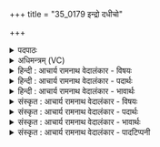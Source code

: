 +++
title = "35_0179 इन्द्रो दधीचो"

+++
<details><summary>पदपाठः</summary>

इ꣡न्द्रः꣢꣯। द꣣धीचः꣢। अ꣣स्थ꣡भिः꣢। वृ꣣त्रा꣡णि꣢। अ꣡प्र꣢꣯तिष्कुतः। अ। प्र꣣तिष्कुतः। जघा꣡न꣢। न꣣वतीः꣢। न꣡व꣢꣯। १७९।
</details>

<details><summary>अधिमन्त्रम् (VC)</summary>

- इन्द्रः
- गोतमो राहूगणः
- गायत्री
- षड्जः
- ऐन्द्रं काण्डम्
</details>

<details><summary>हिन्दी : आचार्य रामनाथ वेदालंकार - विषयः</summary>

अगले मन्त्र में यह बताया गया है कि रात्रि में जो निशाचर प्रकट हो जाते हैं, उनका वध कैसे होता है।
</details>

<details><summary>हिन्दी : आचार्य रामनाथ वेदालंकार - पदार्थः</summary>

पदार्थान्वयभाषाः -  (अप्रतिष्कुतः) आन्तरिक देवासुर-संग्राम में असुरों से प्रतिकार न किया गया अथवा असुरों के मुकाबले में पराजित न होता हुआ (इन्द्रः) बलवान् जीवात्मा व परमात्मा (दधीचः) ध्यान में संलग्न मन को (अस्थभिः) अस्थि-तुल्य सुदृढ़ सात्त्विक वृत्तियों से (नवतीः नव) निन्यानवे (वृत्राणि) घेरनेवाले निशाचरों को (जघान) नष्ट कर देता है। निन्यानवे निशाचर हैं—दस इन्द्रियाँ, दस प्राण, आठ चक्र, अन्तःकरणचतुष्टय और शरीर—इन तैंतीस साधनों से भूतकाल में किये गये, वर्तमान में किये जा रहे तथा भविष्य में किये जानेवाले पाप। उन सबको जीवात्मा और परमात्मा सावधान मन की सात्त्विक वृत्तियों से नष्ट कर देते हैं ॥५॥
</details>

<details><summary>हिन्दी : आचार्य रामनाथ वेदालंकार - भावार्थः</summary>

भावार्थभाषाः -  पूर्व के दो मन्त्रों में रात्रि का और उसके निवारणार्थ उषा के प्रादुर्भाव का क्रमशः वर्णन किया गया था। इस मन्त्र में रात्रियों में उत्पन्न होनेवाले निशाचरों के विनाश का वर्णन है कि इन्द्र दध्यङ् की हड्डियों से उन्हें मार देता है। यह इन्द्र मनुष्य के शरीर में विद्यमान जीवात्मा और हृदय में स्थित परमात्मा है। दध्यङ् मन है। उस मन की सात्त्विक वृत्ति रूप हड्डियों से उन निशाचरों का वध हो जाता है ॥५॥ इस मन्त्र की व्याख्या में विवरणकार माधव ने इस प्रकार इतिहास प्रदर्शित किया है—कालकंज नामक असुर थे। उन असुरों से सताये जाते हुए देव ब्रह्मा के समीप पहुँचकर बोले—भगवन्, कालकंज असुर हमें सता रहे हैं, उनके मारने का उपाय कीजिए। यह सुनकर उसने देवों को कहा—दधीचि नाम का ऋषि है, उसके पास जाकर उसे कहो, वह मारने का उपाय कर देगा। यह सुनकर वे वैसा ही करना स्वीकार करके उस दधीचि के समीप पहुँचकर बोले—भगवन्, हमारे अस्त्रों को असुरों का पुरोहित शुक्र चुरा लेता है, उससे उनकी रक्षा कीजिए। उस ऋषि ने उनसे कहा कि इन अस्त्रों को मेरे मुख में डाल दो। तब मरुद्गणों सहित इन्द्र आदि देवों ने अस्त्र उसके मुख में डाल दिये। फिर समय आने पर जब देवासुरसंग्राम उपस्थित हुआ तब ऋषि के पास पहुँच देव बोले—भगवन्, अब वे अस्त्र हमें दे दीजिए। तब ऋषि ने कहा—वे तो पच गये। अब वे पुनः नहीं मिल सकते। तब प्रजापति आदि देव बोले—भगवन्, प्राणत्याग कर दीजिए। यह सुनकर उसने प्राणत्याग कर दिया। तब दधीचि की अस्थियों से इन्द्र ने वृत्रों का वध किया । सायण ने शाट्यायनियों का उल्लेख करते हुए उनके नाम से यह इतिहास लिखा है—अथर्वा के पुत्र दधीचि जब जीवित थे तब उनके देखने से ही असुर पराजित हो जाते थे। फिर जब वे स्वर्गवासी हो गये तब भूमि असुरों से भर गयी। तब इन्द्र ने उन असुरों से युद्ध करने में स्वयं को असमर्थ पाकर जब उस ऋषि की खोज की तब उसने सुना कि वे तो स्वर्ग चले गये। तब वहाँ के लोगों से पूछा कि क्या उन ऋषि का कोई अङ्ग बचा हुआ है? उन लोगों ने उसे बतलाया कि उसका घोड़ेवाला सिर अवशिष्ट है, जिस सिर से उसने अश्वि देवों को मधुविद्या का प्रवचन किया था, पर हम यह नहीं जानते कि वह कहाँ है। तब इन्द्र ने उसने कहा कि उसे खोजो। उन्होंने उसे खोजा और शर्यणावत् सरोवर में, जो कुरुक्षेत्र के जघनार्ध में प्रवाहित होता है, उसे पाकर ले आये। उसके सिर की अस्थियों से इन्द्र ने असुरों का वध किया। कुछ नवीन पात्रों को कल्पित कर पुराण, महाभारत आदियों में भी कुछ-कुछ भेद से इस प्रकार की कथाएँ वर्णित हैं। ये सब कथाएँ इसी मन्त्र को आधार बनाकर रची गयी हैं। वे वास्तविक नहीं, अपितु आलङ्कारिक ही जाननी चाहिएँ। आध्यात्मिक, आधिदैविक, आधिभौतिक क्षेत्रों में सर्वत्र ही देवासुरसंग्राम चल रहा है। मनुष्य के मन में दिव्य प्रवृत्तियों और आसुरी प्रवृत्तियों का संग्राम आध्यात्मिक क्षेत्र का संग्राम है, जैसा हमारे द्वारा कृत इस मन्त्र की व्याख्या में स्पष्ट है। इन्द्र परमेश्वर दध्यङ् सूर्य की अस्थियों से अर्थात् अस्थिसदृश किरणों से मेघों का और रोग आदियों का वध करता है, यह अधिदैवत व्याख्या है। इन्द्र राजा दध्यङ् सेनापति की अस्थियों अर्थात् अस्थियों के समान सुदृढ़ शस्त्रास्त्रों से शत्रुओं का संहार करता है, यह अधिभूत व्याख्या है। वेदों में दध्यङ् नाम के किसी ऐतिहासिक मुनिविशेष की गाथा का होना तो संभव ही नहीं है, क्योंकि वेद सभी ऐतिहासिक मुनियों से पूर्व ही विद्यमान थे और पूर्ववर्ती वेद में परवर्तियों का इतिहास कैसे हो सकता है? ऋषि दयानन्द ने ऋग्भाष्य (ऋ० १।८४।१३) में इस मन्त्र की व्याख्या में सूर्य के दृष्टान्त से सेनापति का कृत्य वर्णित किया है। वहाँ उन द्वारा प्रदर्शित भावार्थ यह है—यहाँ वाचकलुप्तोपमा अलङ्कार है। मनुष्यों को उसे ही सेनापति बनाना चाहिए जो सूर्य के समान दुष्ट शत्रुओं का हन्ता और अपनी सेना का रक्षक हो ॥
</details>

<details><summary>संस्कृत : आचार्य रामनाथ वेदालंकार - विषयः</summary>

निशायां ये निशाचराः प्रादुर्भवन्ति ते कथं हन्यन्ते इत्याह।
</details>

<details><summary>संस्कृत : आचार्य रामनाथ वेदालंकार - पदार्थः</summary>

पदार्थान्वयभाषाः -  (अप्रतिष्कुतः२) आन्तरिके देवासुरसंग्रामे असुरैः अप्रतिकृतः अप्रतिस्खलितो वा। अप्रतिष्कुतः अप्रतिकृतः अप्रतिस्खलितो वेति निरुक्तम्। ६।१६। (इन्द्रः) बलवान् जीवात्मा परमात्मा वा (दधीचः) ध्यानतत्परस्य मनसः। दध्यङ् प्रत्यक्तो ध्यानमिति वा प्रत्यक्तमस्मिन् ध्यानमिति वा। निरु० १२।३३। (अस्थभिः) अस्थिवत् सुदृढाभिः सात्त्विकवृत्तिभिः। अस्थिभिः इति प्राप्ते छन्दस्यपि दृश्यते। अ० ७।१।७६ इति इकारस्य अनङादेशः। (नवतीः नव३) नवोत्तरां नवतिं एकोनशतमित्यर्थः। (वृत्राणि) आवरकान् निशाचरान् (जघान) हतवान् हन्ति वा। नवनवतिर्निशाचरास्तावत्—दशेन्द्रियाणि, दश प्राणाः, अष्टौ चक्राणि, अन्तःकरणचतुष्टयम् शरीरं चेति त्रयंस्त्रिंशत्साधनैः कृतानि, क्रियमाणानि करिष्यमाणानि च भूतवर्त्तमानभविष्यत्कालिकानि पापानि, तानि इन्द्रो जीवात्मा परमात्मा च सावधानस्य मनसः सात्त्विकवृत्तिभिर्हन्ति ॥५॥
</details>

<details><summary>संस्कृत : आचार्य रामनाथ वेदालंकार - भावार्थः</summary>

भावार्थभाषाः -  पूर्वतनयोर्द्वयोर्मन्त्रयोर्निशायास्तन्निराकरणार्थम् उषसः प्रादुर्भावस्य च क्रमेण वर्णनं कृतम्। अस्मिन् मन्त्रे निशासु जायमानानां पापरूपाणां निशाचराणां ध्वंसो वर्ण्यते—इन्द्रो दधीचोऽस्थिभिस्तान् हन्तीति। अयमिन्द्रो नाम मनुष्यदेहे विद्यमानो जीवात्मा हृदये स्थितः परमात्मा च। दध्यङ् च मनः। तस्य मनसः सात्त्विकवृत्तिरूपैरस्थिभिस्ते निशाचराः हन्यन्ते ॥५॥ एतन्मन्त्रस्य व्याख्याने विवरणकृता माधवेनेत्थमितिहासः प्रादर्शि—“अत्रेतिहासमाचक्षते। कालकञ्जा नाम असुराः। तैरसुरैर्बाध्यमाना देवा ब्रह्माणमुपगम्योक्तवन्तः। भगवन् कालकञ्जैरसुरैर्बाध्यामहे। तेषां मारणोपायं विधत्स्वेति। तच्छ्रुत्वा स तानुवाच दधीचिर्नाम ऋषिः। तमुपगम्य ब्रूत। स मारणोपायं विधास्यतीति। ते तच्छ्रुत्वा तथेत्यङ्गीकृत्य तं दधीचिमुपगम्य उक्तवन्तः—भगवन्नस्मदीयान्यस्त्राणि शुक्रस्तेषाम् असुराणाम् पुरोधा अपहरति, तानि रक्षस्व। ततः स ऋषिस्तानुवाच—मम मुखे प्रक्षिपध्वम्। तत इन्द्रादिभिर्दैवैः समरुद्गणैस्तस्य मुख प्रक्षिप्तानि। पुनः कालेन देवासुरसंग्रामे पर्युपस्थिते एत्य देवा ऊचुः—भगवन् तान्यस्त्राणि प्रयच्छस्वास्माकम्। ततस्तेनोक्तम्—तानि मे जीर्णानि। न तानि पुनः प्राप्तुं शक्यानि। ततः प्रजापतिमुखा देवा ऊचुः—भगवन् ! प्राणत्यागं कुरुष्वेति। तत्छ्रुत्वा पुनः कृतश्च तेन प्राणत्यागः। तस्य दधीचः स्वभूतैरस्थिभिरिन्द्रो वृत्राणि जघान इति।” सायणस्तु ब्रूते—अत्र शाट्यायनिन इतिहासमाचक्षते। आथर्वणस्य दधीचो जीवतो दर्शनेन असुरा पराबभूवुः। अथ तस्मिन् स्वर्गते असुरैः पूर्णा पृथिव्यभवत्। अथेन्द्रस्तैरसुरैः सह योद्धुमशक्नुवंस्तमृषिमन्विच्छन् स्वर्गं गत इति शुश्राव। अथ पप्रच्छ तत्रत्यान् इह किमस्य किञ्चित् परिशिष्टमङ्गमस्ति ? इति। तस्मा अवोचन्—अस्त्येतद् आश्वं शीर्षं, येन शिरसा अश्विभ्यां मधुविद्यां प्राब्रवीत्, तत्तु न विद्मः तद्यत्राभवदिति। पुनरिन्द्रोऽब्रवीत्—तदन्विच्छतेति। तद् वा अन्वेषिषुः। तच्छर्यणावत्यनुविद्य आजह्रुः। शर्यणावद्ध वै नाम कुरुक्षेत्रस्य जघनार्द्धे सरः स्यन्दते। तस्य शिरसोऽस्थिभिरिन्द्रोऽसुरान् जघानेति। केषाञ्चिन्नूतनानां पात्राणां कल्पनापुरस्सरं पुराण-महाभारतादिष्वपि किञ्चिद्भेदेनैवंविधाः कथा वर्णिताः सन्ति। सर्वा एताः कथा इमं मन्त्रमुपजीव्यैव रचिताः। तास्तु न वास्तविक्यः, प्रत्युतालङ्कारिक्य एव विज्ञेयाः। आध्यात्मिकाधिदैविकाधिभौतिकेषु क्षेत्रेषु सर्वत्रैव देवासुरसङ्ग्रामः प्रवर्तते। मनुष्यस्य मनसि दिव्यप्रवृत्तीनामासुरप्रवृत्तीनां च संग्राम इत्याध्यात्मम्, यथास्मत्कृते मन्त्रव्याख्याने स्पष्टम्। इन्द्रः परमेश्वरः दधीचः सूर्यस्य अस्थिभिः अस्थिसदृशैः किरणैः मेघान् रोगादींश्च हन्तीत्यधिदैवम्। इन्द्रो राजा दधीचः सेनापतेः अस्थिभिः अस्थिवत् सुदृढैः शस्त्रास्त्रैः शत्रून् हन्तीत्यधिभूतम्। एवमुच्चावचैरभिप्रायैर्ऋषीणां मन्त्रदृष्टयो भवन्तीति बोध्यम्। वेदे दध्यङ्नाम्नः कस्यचिदैतिहासिकस्य मुनिविशेषस्य गाथा तु न संभवति, वेदस्य सर्वेभ्योऽपि मुनिभ्यः पूर्वमेव विद्यमानत्वात्, पूर्ववर्तिनि च वेदे परिवर्तिनामितिहासस्यासंभवाच्च। दयानन्दर्षिणा ऋ० १।८४।१३ भाष्येऽस्य मन्त्रस्य व्याख्याने सूर्यदृष्टान्तेन सेनापतिकृत्यं वर्णितम्। एष च मन्त्रस्य तत्कृतो भावार्थः—“अत्र वाचकलुप्तोपमालङ्कारः। मनुष्यैः स एव सेनापतिः कार्यो यः सूर्यवच्छत्रूणां हन्ता स्वसेनारक्षकोऽस्तीति वेद्यम्” इति ॥
</details>

<details><summary>संस्कृत : आचार्य रामनाथ वेदालंकार - पादटिप्पनी</summary>

टिप्पणी:   १. ऋ० १।८४।१३, अथ० २०।४१।१, साम० ९१३। २. अप्रतिस्खलितः—इति वि०। ष्कुञ् आप्रवणे। अप्रत्यागतः केनापि—इति भ०। परैरप्रतिशब्दितः प्रतिकूलशब्दरहितः—इति सा०। ३. नवतीर्नव नवसंख्याका नवतीः दशोत्तराणि अष्टौ शतानि (९०*९) इति विवरणकृतो भरतस्वामिनः सायणस्य चाशयः। तानि च सायणेनेत्थं परिगणितानि—लोकत्रयवर्तिनो देवान् जेतुम् आदावासुरी माया त्रिधा सम्पद्यते। त्रिविधा सा अतीतानागतवर्तमानकालभेदेन तत्कालवर्तिनो जेतुं पुनरपि प्रत्येकं त्रिगुणिता भवति, एवं नव सम्पद्यन्ते। पुनरपि उत्साहादिशक्तित्रयरूपेण त्रैगुण्ये सति सप्तविंशतिः सम्पद्यन्ते। पुनः सात्त्विकादिगुणत्रयभेदेन त्रैगुण्ये सति एकोत्तरा अशीतिः सम्पद्यते। एवं चतुर्भिस्त्रिकैर्गुणिताया मायाया दशसु दिक्षु प्रत्येकमवस्थाने सति नव नवतयः सम्पद्यन्ते इति।
</details>